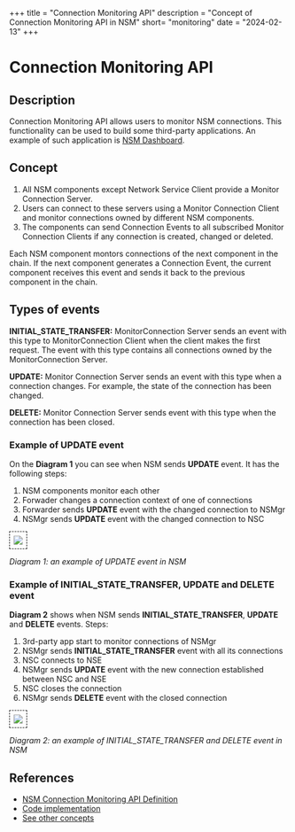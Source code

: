 +++
title = "Connection Monitoring API"
description = "Concept of Connection Monitoring API in NSM"
short= "monitoring"
date = "2024-02-13"
+++

# Connection Monitoring API

## Description

Connection Monitoring API allows users to monitor NSM connections. This functionality can be used to build some third-party applications. An example of such application is [NSM Dashboard](https://github.com/networkservicemesh/cmd-dashboard-ui).

## Concept

1. All NSM components except Network Service Client provide a Monitor Connection Server. 
2. Users can connect to these servers using a Monitor Connection Client and monitor connections owned by different NSM components. 
3. The components can send Connection Events to all subscribed Monitor Connection Clients if any connection is created, changed or deleted.

Each NSM component montors connections of the next component in the chain. If the next component generates a Connection Event, the current component receives this event and sends it back to the previous component in the chain.

## Types of events

**INITIAL_STATE_TRANSFER:** MonitorConnection Server sends an event with this type to MonitorConnection Client when the client makes the first request. The event with this type contains all connections owned by the MonitorConnection Server.

**UPDATE:** Monitor Connection Server sends an event with this type when a connection changes. For example, the state of the connection has been changed.

**DELETE:** Monitor Connection Server sends event with this type when the connection has been closed.

### Example of UPDATE event

On the **Diagram 1** you can see when NSM sends **UPDATE** event. It has the following steps:
1. NSM components monitor each other
2. Forwader changes a connection context of one of connections
3. Forwarder sends **UPDATE** event with the changed connection to NSMgr
4. NSMgr sends **UPDATE** event with the changed connection to NSC

<img src="/img/concepts/specs/monitoring/update-event.svg" style="border: 1px dashed black; padding: 0.5em">

 *Diagram 1: an example of UPDATE event in NSM*

### Example of INITIAL_STATE_TRANSFER, UPDATE and DELETE event

**Diagram 2** shows when NSM sends **INITIAL_STATE_TRANSFER**, **UPDATE** and **DELETE** events. Steps:
1. 3rd-party app start to monitor connections of NSMgr
2. NSMgr sends **INITIAL_STATE_TRANSFER** event with all its connections
3. NSC connects to NSE
4. NSMgr sends **UPDATE** event with the new connection established between NSC and NSE
5. NSC closes the connection
6. NSMgr sends **DELETE** event with the closed connection

<img src="/img/concepts/specs/monitoring/initial-transfer-and-delete-event.svg" style="border: 1px dashed black; padding: 0.5em">

 *Diagram 2: an example of INITIAL_STATE_TRANSFER and DELETE event in NSM*

## References

- [NSM Connection Monitoring API Definition](https://github.com/networkservicemesh/api/blob/release/v1.10.0/pkg/api/networkservice/connection.proto#L79-L81)
- [Code implementation](https://github.com/networkservicemesh/sdk/tree/release/v1.10.0/pkg/networkservice/common/monitor)
- [See other concepts](../)
